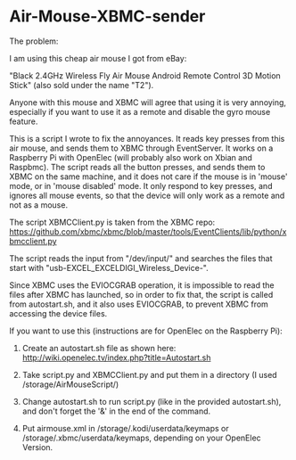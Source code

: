 Air-Mouse-XBMC-sender
=====================

The problem:


I am using this cheap air mouse I got from eBay:


"Black 2.4GHz Wireless Fly Air Mouse Android Remote Control 3D Motion Stick" (also sold under the name "T2"). 

Anyone with this mouse and XBMC will agree that using it is very annoying, especially if you want to use it as a remote and disable the gyro mouse feature.

This is a script I wrote to fix the annoyances. 
It reads key presses from this air mouse, and sends them to XBMC through EventServer.
It works on a Raspberry Pi with OpenElec (will probably also work on Xbian and Raspbmc).
The script reads all the button presses, and sends them to XBMC on the same machine, and it does not care if the mouse is in 'mouse' mode, or in 'mouse disabled' mode.
It only respond to key presses, and ignores all mouse events, so that the device will only work as a remote and not as a mouse.

The script XBMCClient.py is taken from the XBMC repo:
https://github.com/xbmc/xbmc/blob/master/tools/EventClients/lib/python/xbmcclient.py

The script reads the input from "/dev/input/" and searches the files that start with
"usb-EXCEL_EXCELDIGI_Wireless_Device-".

Since XBMC uses the EVIOCGRAB operation, it is impossible to read the files after XBMC has launched, so in order to fix that, the script is called from autostart.sh, and it also uses EVIOCGRAB, to prevent XBMC from accessing the device files.

If you want to use this (instructions are for OpenElec on the Raspberry Pi):

1.	Create an autostart.sh file as shown here: http://wiki.openelec.tv/index.php?title=Autostart.sh

2.	Take script.py and XBMCClient.py and put them in a directory (I used /storage/AirMouseScript/)

3.	Change autostart.sh to run script.py (like in the provided autostart.sh), and don't forget the '&' in the end of the command.

4.	Put airmouse.xml in /storage/.kodi/userdata/keymaps or /storage/.xbmc/userdata/keymaps, depending on your OpenElec Version.
